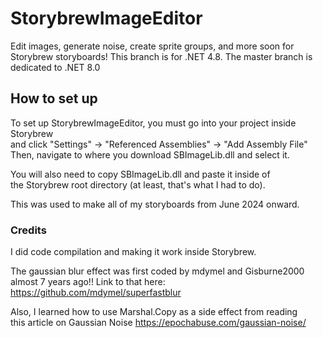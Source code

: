 # StorybrewImageEditor
 Edit images, generate noise, create sprite groups, and more soon for Storybrew storyboards!
 This branch is for .NET 4.8. The master branch is dedicated to .NET 8.0
## How to set up
 To set up StorybrewImageEditor, you must go into your project inside Storybrew   
 and click "Settings" -> "Referenced Assemblies" -> "Add Assembly File"    
 Then, navigate to where you download SBImageLib.dll and select it.    

 You will also need to copy SBImageLib.dll and paste it inside of   
 the Storybrew root directory (at least, that's what I had to do).   

 This was used to make all of my storyboards from June 2024 onward.
 
### Credits
 I did code compilation and making it work inside Storybrew.  
    
 The gaussian blur effect was first coded by mdymel and Gisburne2000   
 almost 7 years ago!! Link to that here: https://github.com/mdymel/superfastblur

 Also, I learned how to use Marshal.Copy as a side effect from reading   
 this article on Gaussian Noise https://epochabuse.com/gaussian-noise/

